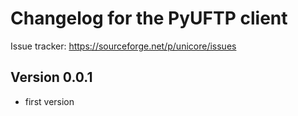 Changelog for the PyUFTP client
===============================

Issue tracker: https://sourceforge.net/p/unicore/issues

Version 0.0.1
-------------
 - first version
